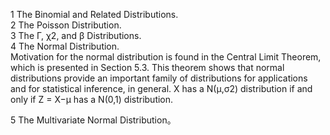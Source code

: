 1 The Binomial and Related Distributions.  
2 The Poisson Distribution.  
3 The Γ, χ2, and β Distributions.  
4 The Normal Distribution.  
Motivation for the normal distribution is found in the Central Limit Theorem, which is presented in Section 5.3. This theorem shows that normal distributions provide an important family of distributions for applications and for statistical inference,
in general. 
X has a N(μ,σ2) distribution if and only if Z = X−μ has a N(0,1) distribution.

5 The Multivariate Normal Distribution。 

